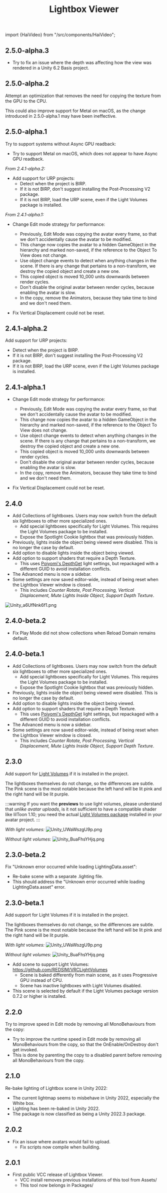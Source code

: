 ﻿---
title: Lightbox Viewer
---

import {HaiVideo} from "/src/components/HaiVideo";

## 2.5.0-alpha.3

- Try to fix an issue where the depth was affecting how the view was rendered in a Unity 6.2 Basis project.

## 2.5.0-alpha.2

Attempt an optimization that removes the need for copying the texture from the GPU to the CPU.

This could also improve support for Metal on macOS, as the change introduced in 2.5.0-alpha.1 may have been ineffective.

## 2.5.0-alpha.1

Try to support systems without Async GPU readback:
- Try to support Metal on macOS, which does not appear to have Async GPU readback.

*From 2.4.1-alpha.2:*

- Add support for URP projects:
  - Detect when the project is BIRP.
  - If it is not BIRP, don't suggest installing the Post-Processing V2 package.
  - If it is not BIRP, load the URP scene, even if the Light Volumes package is installed.

*From 2.4.1-alpha.1:*

- Change Edit mode strategy for performance:
  - Previously, Edit Mode was copying the avatar every frame, so that we don't accidentally cause the avatar to be modified.
  - This change now copies the avatar to a hidden GameObject in the hierarchy and marked non-saved, if the reference to the Object To View does not change.
  - Use object change events to detect when anything changes in the scene. If there is any change that pertains to a non-transform, we destroy the copied object and create a new one.
  - This copied object is moved 10_000 units downwards between render cycles.
  - Don't disable the original avatar between render cycles, because enabling the avatar is slow.
  - In the copy, remove the Animators, because they take time to bind and we don't need them.

- Fix Vertical Displacement could not be reset.

## 2.4.1-alpha.2

Add support for URP projects:
- Detect when the project is BIRP.
- If it is not BIRP, don't suggest installing the Post-Processing V2 package.
- If it is not BIRP, load the URP scene, even if the Light Volumes package is installed.

## 2.4.1-alpha.1

- Change Edit mode strategy for performance:
  - Previously, Edit Mode was copying the avatar every frame, so that we don't accidentally cause the avatar to be modified.
  - This change now copies the avatar to a hidden GameObject in the hierarchy and marked non-saved, if the reference to the Object To View does not change.
  - Use object change events to detect when anything changes in the scene. If there is any change that pertains to a non-transform, we destroy the copied object and create a new one.
  - This copied object is moved 10_000 units downwards between render cycles.
  - Don't disable the original avatar between render cycles, because enabling the avatar is slow.
  - In the copy, remove the Animators, because they take time to bind and we don't need them.

- Fix Vertical Displacement could not be reset.

## 2.4.0

- Add Collections of lightboxes. Users may now switch from the default six lightboxes to other more specialized ones.
  - Add special lightboxes specifically for Light Volumes. This requires the Light Volumes package to be installed.
  - Expose the Spotlight Cookie lightbox that was previously hidden.
- Previously, lights inside the object being viewed were disabled. This is no longer the case by default.
- Add option to disable lights inside the object being viewed.
- Add option to support shaders that require a Depth Texture.
  - This uses [Poiyomi's DepthGet](https://github.com/poiyomi/PoiyomiToonShader/blob/master/_PoiyomiShaders/Prefabs/DepthGet.prefab) light settings, but repackaged with a different GUID to avoid installation conflicts.
- The Advanced menu is now a sidebar.
- Some settings are now saved editor-wide, instead of being reset when the Lightbox Viewer window is closed.
  - This includes *Counter Rotate, Post Processing, Vertical Displacement, Mute Lights Inside Object, Support Depth Texture*.

![Unity_a6UfNnk6f1.png](..%2Fproducts%2Fimg%2Flightbox-viewer%2FUnity_a6UfNnk6f1.png)

<HaiVideo src="./img/lightbox-viewer/6bNmaNelyD.mp4"></HaiVideo>

## 2.4.0-beta.2

- Fix Play Mode did not show collections when Reload Domain remains default.

## 2.4.0-beta.1

- Add Collections of lightboxes. Users may now switch from the default six lightboxes to other more specialized ones.
  - Add special lightboxes specifically for Light Volumes. This requires the Light Volumes package to be installed.
  - Expose the Spotlight Cookie lightbox that was previously hidden.
- Previously, lights inside the object being viewed were disabled. This is no longer the case by default.
- Add option to disable lights inside the object being viewed.
- Add option to support shaders that require a Depth Texture.
  - This uses [Poiyomi's DepthGet](https://github.com/poiyomi/PoiyomiToonShader/blob/master/_PoiyomiShaders/Prefabs/DepthGet.prefab) light settings, but repackaged with a different GUID to avoid installation conflicts.
- The Advanced menu is now a sidebar.
- Some settings are now saved editor-wide, instead of being reset when the Lightbox Viewer window is closed.
  - This includes *Counter Rotate, Post Processing, Vertical Displacement, Mute Lights Inside Object, Support Depth Texture*.

## 2.3.0

Add support for [Light Volumes](https://github.com/REDSIM/VRCLightVolumes) if it is installed in the project.

The lightboxes themselves do not change, so the differences are subtle.
The Pink scene is the most notable because the left hand will be lit pink and the right hand will be lit purple.

:::warning
If you want the **previews** to use light volumes, please understand that *unlike avatar uploads*, is it not sufficient to have a compatible shader like lilToon 1.10;
you need the actual [Light Volumes package](https://github.com/REDSIM/VRCLightVolumes?tab=readme-ov-file#installation-through-vrchat-creator-companion) installed in your avatar project.
:::

<HaiVideo src="./img/lightbox-viewer/gvIpDdvoyu.mp4" loop={true}></HaiVideo>

*With light volumes:*
![Unity_UWaWszgU9p.png](..%2Fproducts%2Fimg%2Flightbox-viewer%2FUnity_UWaWszgU9p.png)

*Without light volumes:*
![Unity_BuaFhsYHjq.png](..%2Fproducts%2Fimg%2Flightbox-viewer%2FUnity_BuaFhsYHjq.png)

## 2.3.0-beta.2

Fix "Unknown error occurred while loading LightingData.asset":
- Re-bake scene with a separate .lighting file.
- This should address the "Unknown error occurred while loading LightingData.asset" error.

## 2.3.0-beta.1

Add support for Light Volumes if it is installed in the project.

The lightboxes themselves do not change, so the differences are subtle.
The Pink scene is the most notable because the left hand will be lit pink and the right hand will be lit purple.

*With light volumes:*
![Unity_UWaWszgU9p.png](..%2Fproducts%2Fimg%2Flightbox-viewer%2FUnity_UWaWszgU9p.png)

*Without light volumes:*
![Unity_BuaFhsYHjq.png](..%2Fproducts%2Fimg%2Flightbox-viewer%2FUnity_BuaFhsYHjq.png)

- Add scene to support Light Volumes: https://github.com/REDSIM/VRCLightVolumes
  - Scene is baked differently from main scene, as it uses Progressive GPU instead of CPU.
  - Scene has inactive lightboxes with Light Volumes disabled.
- This scene is selected by default if the Light Volumes package version 0.7.2 or higher is installed.

## 2.2.0

Try to improve speed in Edit mode by removing all MonoBehaviours from the copy:
- Try to improve the runtime speed in Edit mode by removing all MonoBehaviours from the copy, so that the OnEnable/OnDestroy don't get invoked.
- This is done by parenting the copy to a disabled parent before removing all MonoBehaviours from the copy.

## 2.1.0

Re-bake lighting of Lightbox scene in Unity 2022:
- The current lightmap seems to misbehave in Unity 2022, especially the White box.
- Lighting has been re-baked in Unity 2022.
- The package is now classified as being a Unity 2022.3 package.

## 2.0.2

- Fix an issue where avatars would fail to upload.
  - Fix scripts now compile when building.

## 2.0.1

- First public VCC release of Lightbox Viewer.
  - VCC install removes previous installations of this tool from Assets/
  - This tool now belongs in Packages/
